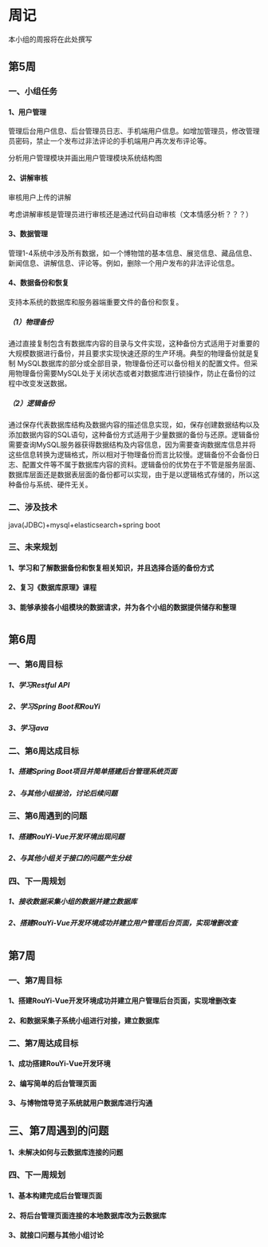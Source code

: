 # 周记

本小组的周报将在此处撰写

## 第5周
### 一、小组任务
#### 1、用户管理
管理后台用户信息、后台管理员日志、手机端用户信息。如增加管理员，修改管理员密码，禁止一个发布过非法评论的手机端用户再次发布评论等。

分析用户管理模块并画出用户管理模块系统结构图

#### 2、讲解审核
审核用户上传的讲解

考虑讲解审核是管理员进行审核还是通过代码自动审核（文本情感分析？？？）

#### 3、数据管理
管理1-4系统中涉及所有数据，如一个博物馆的基本信息、展览信息、藏品信息、新闻信息、讲解信息、评论等。例如，删除一个用户发布的非法评论信息。
#### 4、数据备份和恢复
支持本系统的数据库和服务器端重要文件的备份和恢复。
#####   （1）物理备份
  通过直接复制包含有数据库内容的目录与文件实现，这种备份方式适用于对重要的大规模数据进行备份，并且要求实现快速还原的生产环境。典型的物理备份就是复制 MySQL数据库的部分或全部目录，物理备份还可以备份相关的配置文件。但采用物理备份需要MySQL处于关闭状态或者对数据库进行锁操作，防止在备份的过程中改变发送数据。
#####   （2）逻辑备份
  通过保存代表数据库结构及数据内容的描述信息实现，如，保存创建数据结构以及添加数据内容的SQL语句，这种备份方式适用于少量数据的备份与还原。逻辑备份需要查询MySQL服务器获得数据结构及内容信息，因为需要查询数据库信息并将这些信息转换为逻辑格式，所以相对于物理备份而言比较慢。逻辑备份不会备份日志、配置文件等不属于数据库内容的资料。逻辑备份的优势在于不管是服务层面、数据库层面还是数据表层面的备份都可以实现，由于是以逻辑格式存储的，所以这种备份与系统、硬件无关。
### 二、涉及技术
java(JDBC)+mysql+elasticsearch+spring boot
### 三、未来规划
#### 1、学习和了解数据备份和恢复相关知识，并且选择合适的备份方式
#### 2、复习《数据库原理》课程
#### 3、能够承接各小组模块的数据请求，并为各个小组的数据提供储存和整理

#
#
## 第6周

### 一、第6周目标

##### 1、学习Restful API
##### 2、学习Spring Boot和RouYi
##### 3、学习java

### 二、第6周达成目标

##### 1、搭建Spring Boot项目并简单搭建后台管理系统页面
##### 2、与其他小组接洽，讨论后续问题

### 三、第6周遇到的问题

##### 1、搭建RouYi-Vue开发环境出现问题
##### 2、与其他小组关于接口的问题产生分歧

### 四、下一周规划

##### 1、接收数据采集小组的数据并建立数据库
##### 2、搭建RouYi-Vue开发环境成功并建立用户管理后台页面，实现增删改查

#
#

## 第7周

### 一、第7周目标
#### 1、搭建RouYi-Vue开发环境成功并建立用户管理后台页面，实现增删改查
#### 2、和数据采集子系统小组进行对接，建立数据库

### 二、第7周达成目标
#### 1、成功搭建RouYi-Vue开发环境
#### 2、编写简单的后台管理页面
#### 3、与博物馆导览子系统就用户数据库进行沟通

## 三、第7周遇到的问题
#### 1、未解决如何与云数据库连接的问题

### 四、下一周规划
#### 1、基本构建完成后台管理页面
#### 2、将后台管理页面连接的本地数据库改为云数据库
#### 3、就接口问题与其他小组讨论

